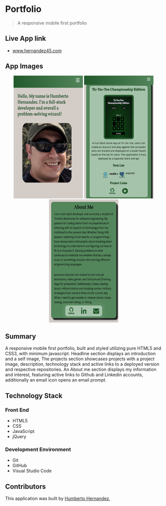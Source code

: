 # Portfolio

> A responsive mobile first portfolio

## Live App link

- www.hernandez45.com

## App Images

<p align="center">
  <img width="223" height="395.5" src="assests/header.png">
  <img width="223" height="395.5" src="assests/project.png">
  <img width="223" height="395.5" src="assests/about.png">
  
</p>

## Summary

A responsive mobile first portfolio, built and styled utilizing pure HTML5 and CSS3, with minimum javascript. Headline section displays an introduction and a self image, The projects section showcases projects with a project image, description, technology stack and active links to a deployed version and respective repositories. An About me section displays my information and interest, featuring active links to Github and Linkedin accounts, additionally an email icon opens an email prompt.

## Technology Stack

### Front End

- HTML5
- CSS
- JavaScript
- jQuery

### Development Environment

- Git
- GitHub
- Visual Studio Code

## Contributors

This application was built by [Humberto Hernandez](https://github.com/WiFiCowboy),
